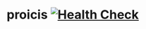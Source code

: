 # proicis [![Health Check](https://github.com/NTDV/proicis/actions/workflows/dev_ping.yml/badge.svg?branch=main)](https://github.com/NTDV/proicis/actions/workflows/dev_ping.yml)
